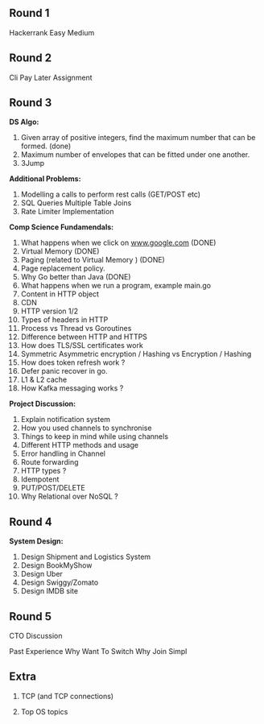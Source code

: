 ## Round 1 

Hackerrank Easy Medium 

## Round 2 

Cli Pay Later Assignment 

## Round 3 

**DS Algo:**

1. Given array of positive integers, find the maximum number that can be formed. (done)
2. Maximum number of envelopes that can be fitted under one another. 
3. 3Jump

**Additional Problems:** 
1. Modelling a calls to perform rest calls (GET/POST etc) 
2. SQL Queries Multiple Table Joins 
3. Rate Limiter Implementation

**Comp Science Fundamendals:**

1. What happens when we click on www.google.com (DONE) 
2. Virtual Memory (DONE) 
3. Paging (related to Virtual Memory
) (DONE)
3. Page replacement policy. 
4. Why Go better than Java (DONE)
5. What happens when we run a program, example main.go
6. Content in HTTP object 
7. CDN 
8. HTTP version 1/2 
9. Types of headers in HTTP 
10. Process vs Thread vs Goroutines 
11. Difference between HTTP and HTTPS 
12. How does TLS/SSL certificates work 
13. Symmetric Asymmetric encryption / Hashing vs Encryption / Hashing 
14. How does token refresh work ? 
15. Defer panic recover in go. 
16. L1 & L2 cache
17. How Kafka messaging works ? 


**Project Discussion:** 

1. Explain notification system 
2. How you used channels to synchronise 
3. Things to keep in mind while using channels 
4. Different HTTP methods and usage 
5. Error handling in Channel 
6. Route forwarding 
7. HTTP types ? 
8. Idempotent 
9. PUT/POST/DELETE 
10. Why Relational over NoSQL ?

## Round 4 

**System Design:** 

1. Design Shipment and Logistics System
2. Design BookMyShow 
3. Design Uber 
4. Design Swiggy/Zomato 
5. Design IMDB site


## Round 5 

CTO Discussion 

Past Experience 
Why Want To Switch 
Why Join Simpl


## Extra 

1. TCP (and TCP connections)

2. Top OS topics